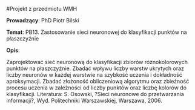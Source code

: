 #Projekt z przedmiotu WMH

__Prowadzący__: PhD Piotr Bilski

__Temat__: PB13. Zastosowanie sieci neuronowej do klasyfikacji punktów na płaszczyźnie

__Opis__:

Zaprojektować sieć neuronową do klasyfikacji zbiorów różnokolorowych
punktów na płaszczyźnie. Zbadać wpływu liczby warstw ukrytych oraz
liczby neuronów w każdej warstwie na szybkość uczenia i dokładność
aproksymacji. Zbadać złożoność obliczeniową algorytmu oraz zbieżność
procesu uczenia w zależności od liczby punktów oraz liczbę kolorów do
klasyfikacji. Literatura: S. Osowski, ?Sieci neuronowe do przetwarzania
informacji?, Wyd. Politechniki Warszawskiej, Warszawa, 2006.
